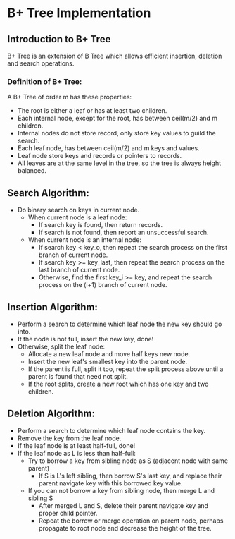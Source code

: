# B+ Tree Implementation

## Introduction to B+ Tree
B+ Tree is an extension of B Tree which allows efficient insertion, 
deletion and search operations. <br/>

### Definition of B+ Tree:
A B+ Tree of order m has these properties:
* The root is either a leaf or has at least two children.
* Each internal node, except for the root, has between ceil(m/2) and m children.
* Internal nodes do not store record, only store key values to guild the search.
* Each leaf node, has between ceil(m/2) and m keys and values.
* Leaf node store keys and records or pointers to records.
* All leaves are at the same level in the tree, so the tree is always height balanced.

## Search Algorithm:
* Do binary search on keys in current node.
    * When current node is a leaf node:
      * If search key is found, then return records.
      * If search is not found, then report an unsuccessful search.
    * When current node is an internal node:
      * If search key < key_o, then repeat the search process on the first branch of current node.
      * If search key >= key_last, then repeat the search process on the last branch of current node.
      * Otherwise, find the first key_i >= key, and repeat the search process on the (i+1) branch of current node.

## Insertion Algorithm:
* Perform a search to determine which leaf node the new key should go into.
* It the node is not full, insert the new key, done!
* Otherwise, split the leaf node:
  * Allocate a new leaf node and move half keys new node.
  * Insert the new leaf's smallest key into the parent node.
  * If the parent is full, split it too, repeat the split process above until a parent is found that need not split.
  * If the root splits, create a new root which has one key and two children.

## Deletion Algorithm:
* Perform a search to determine which leaf node contains the key.
* Remove the key from the leaf node. 
* If the leaf node is at least half-full, done!
* If the leaf node as L is less than half-full:
  * Try to borrow a key from sibling node as S (adjacent node with same parent)
    * If S is L's left sibling, then borrow S's last key, and replace their parent navigate key with this borrowed key value.
  * If you can not borrow a key from sibling node, then merge L and sibling S
    * After merged L and S, delete their parent navigate key and proper child pointer.
    * Repeat the borrow or merge operation on parent node, perhaps propagate to root node and decrease the height of the tree.